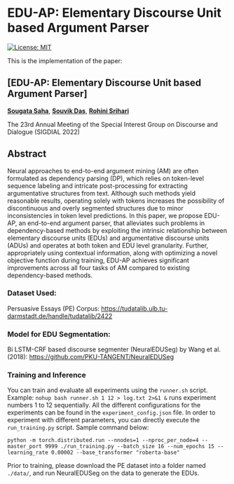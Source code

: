 # EDU-AP: Elementary Discourse Unit based Argument Parser
[![License: MIT](https://img.shields.io/badge/License-MIT-yellow.svg)](https://opensource.org/licenses/MIT)

This is the implementation of the paper:

## [**EDU-AP: Elementary Discourse Unit based Argument Parser**]
[**Sougata Saha**](https://www.linkedin.com/in/sougata-saha-8964149a/), [**Souvik Das**](https://www.linkedin.com/in/souvikdas23/), [**Rohini Srihari**](https://www.acsu.buffalo.edu/~rohini/) 

The 23rd Annual Meeting of the Special Interest Group on Discourse and Dialogue (SIGDIAL 2022)

## Abstract
Neural approaches to end-to-end argument mining (AM) are often formulated as dependency parsing (DP), which relies on token-level sequence labeling and intricate post-processing for extracting argumentative structures from text. Although such methods yield reasonable results, operating solely with tokens increases the possibility of discontinuous and overly segmented structures due to minor inconsistencies in token level predictions. In this paper, we propose EDU-AP, an end-to-end argument parser, that alleviates such problems in dependency-based methods by exploiting the intrinsic relationship between elementary discourse units (EDUs) and argumentative discourse units (ADUs) and operates at both token and EDU level granularity. Further, appropriately using contextual information, along with optimizing a novel objective function during training, EDU-AP achieves significant improvements across all four tasks of AM compared to existing dependency-based methods.

### Dataset Used:
Persuasive Essays (PE) Corpus: https://tudatalib.ulb.tu-darmstadt.de/handle/tudatalib/2422

### Model for EDU Segmentation:
Bi LSTM-CRF based discourse segmenter (NeuralEDUSeg) by Wang et al. (2018): https://github.com/PKU-TANGENT/NeuralEDUSeg

### Training and Inference
You can train and evaluate all experiments using the `runner.sh` script. Example: `nohup bash runner.sh 1 12 > log.txt 2>&1 &` runs experiment numbers 1 to 12 sequentially. All the different configurations for the experiments can be found in the `experiment_config.json` file.
In order to experiment with different parameters, you can directly execute the `run_training.py` script. Sample command below:

```
python -m torch.distributed.run --nnodes=1 --nproc_per_node=4 --master_port 9999 ./run_training.py --batch_size 16 --num_epochs 15 --learning_rate 0.00002 --base_transformer "roberta-base"
```
Prior to training, please download the PE dataset into a folder named `./data/`, and run NeuralEDUSeg on the data to generate the EDUs.



